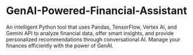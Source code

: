 # GenAI-Powered-Financial-Assistant
An intelligent Python tool that uses Pandas, TensorFlow, Vertex AI, and Gemini API to analyze financial data, offer smart insights, and provide personalized recommendations through conversational AI. Manage your finances efficiently with the power of GenAI.

